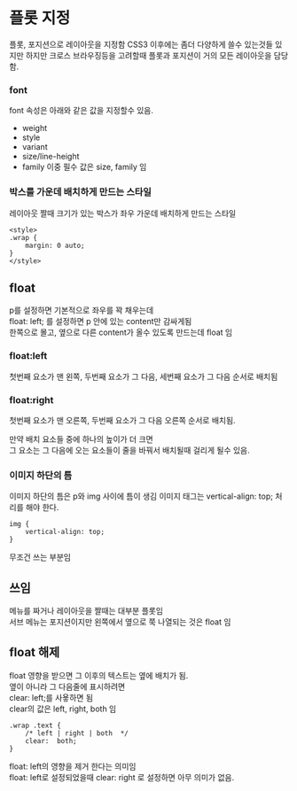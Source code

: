 # 플롯 지정

플롯, 포지션으로 레이아웃을 지정함
CSS3 이후에는 좀더 다양하게 쓸수 있는것들 있지만
하지만 크로스 브라우징등을 고려할때 
플롯과 포지션이 거의 모든 레이아웃을 담당함.

### font
font 속성은 아래와 같은 값을 지정할수 있음.
* weight
* style
* variant
* size/line-height
* family
이중 필수 값은 size, family 임
  
### 박스를 가운데 배치하게 만드는 스타일
레이아웃 짤때 크기가 있는 박스가 좌우 가운데 배치하게 만드는 스타일
```
<style>
.wrap {
    margin: 0 auto;
}
</style>
```

## float
p를 설정하면 기본적으로 좌우를 꽉 채우는데  
float: left; 를 설정하면 p 안에 있는 content만 감싸게됨  
한쪽으로 몰고, 옆으로 다른 content가 올수 있도록 만드는데 float 임

### float:left
첫번째 요소가 맨 왼쪽, 두번째 요소가 그 다음, 세번째 요소가 그 다음 순서로 배치됨

### float:right
첫번째 요소가 맨 오른쪽, 두번째 요소가 그 다음 오른쪽 순서로 배치됨.

만약 배치 요소들 중에 하나의 높이가 더 크면  
그 요소는 그 다음에 오는 요소들이 줄을 바꿔서 배치될때 걸리게 될수 있음.

### 이미지 하단의 틈
이미지 하단의 틈은
p와 img 사이에 틈이 생김
이미지 태그는 vertical-align: top; 처리를 해야 한다.
```
img {
    vertical-align: top;
}
```
무조건 쓰는 부분임

## 쓰임
메뉴를 짜거나 레이아웃을 짤때는 대부분 플롯임  
서브 메뉴는 포지션이지만 왼쪽에서 옆으로 쭉 나열되는 것은 float 임  

## float 해제
float 영향을 받으면 그 이후의 텍스트는 옆에 배치가 됨.  
옆이 아니라 그 다음줄에 표시하려면  
clear: left;를 사욯하면 됨  
clear의 값은 left, right, both 임
```
.wrap .text {
    /* left | right | both  */
    clear:  both;
}
```
float: left의 영향을 제거 한다는 의미임  
float: left로 설정되었을때 clear: right 로 설정하면 아무 의미가 없음.
